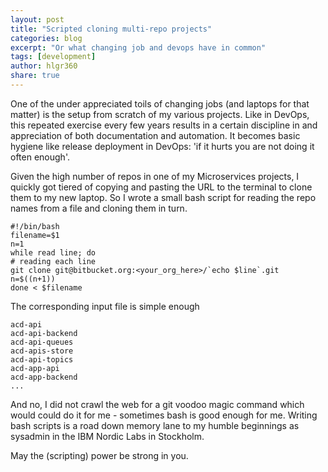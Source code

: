 ```yaml
---
layout: post
title: "Scripted cloning multi-repo projects"
categories: blog
excerpt: "Or what changing job and devops have in common"
tags: [development]
author: hlgr360
share: true
---
```


One of the under appreciated toils of changing jobs (and laptops for that matter) is the setup from scratch of my various projects. Like in DevOps, this repeated exercise every few years results in a certain discipline in and appreciation of both documentation and automation. It becomes basic hygiene like release deployment in DevOps: 'if it hurts you are not doing it often enough'.

Given the high number of repos in one of my Microservices projects, I quickly got tiered of copying and pasting the URL to the terminal to clone them to my new laptop. So I wrote a small bash script for reading the repo names from a file and cloning them in turn.

```text
#!/bin/bash
filename=$1
n=1
while read line; do
# reading each line
git clone git@bitbucket.org:<your_org_here>/`echo $line`.git
n=$((n+1))
done < $filename
```

The corresponding input file is simple enough

```text
acd-api
acd-api-backend
acd-api-queues
acd-apis-store
acd-api-topics
acd-app-api
acd-app-backend
...
````

And no, I did not crawl the web for a git voodoo magic command which would could do it for me - sometimes bash is  good enough for me. Writing bash scripts is a road down memory lane to my humble beginnings as sysadmin in the IBM Nordic Labs in Stockholm.

May the (scripting) power be strong in you. 
